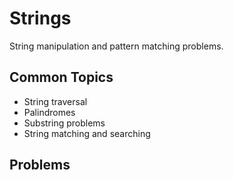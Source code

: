 # Strings

String manipulation and pattern matching problems.

## Common Topics
- String traversal
- Palindromes
- Substring problems
- String matching and searching

## Problems
<!-- Add your solved problems here -->
